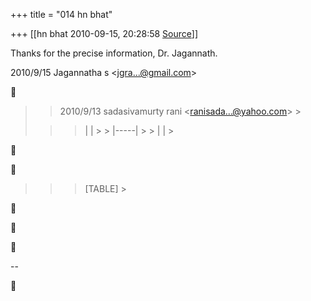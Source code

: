 +++
title = "014 hn bhat"

+++
[[hn bhat	2010-09-15, 20:28:58 [Source](https://groups.google.com/g/bvparishat/c/VwjYjwoHBkA)]]



Thanks for the precise information, Dr. Jagannath.  
  

2010/9/15 Jagannatha s \<[jgra...@gmail.com]()\>  



> 
> > 2010/9/13 sadasivamurty rani \<[ranisada...@yahoo.com]()\> >
> 
> > 
> > 
> > 
> >   
> > > |     | > > |-----| > > |     | >
> 
> > 
> > 





> 
> > 
> > 
> > > [TABLE] >
> 
> > 
> > 







  
  
  
--  



